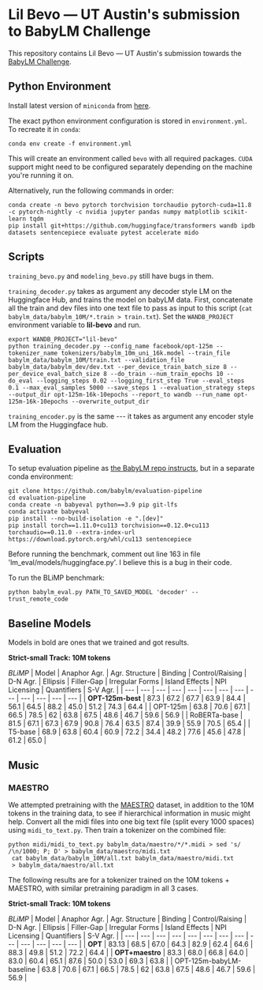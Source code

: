 # Lil Bevo &mdash; UT Austin's submission to BabyLM Challenge

This repository contains Lil Bevo &mdash; UT Austin's submission towards the [BabyLM Challenge](https://babylm.github.io).

## Python Environment

Install latest version of `miniconda` from [here](https://docs.conda.io/en/latest/miniconda.html).

The exact python environment configuration is stored in `environment.yml`. To recreate it in `conda`:

```
conda env create -f environment.yml
``` 

This will create an environment called `bevo` with all required packages. `CUDA` support might need to be configured separately depending on the machine you're running it on.

Alternatively, run the following commands in order:

```
conda create -n bevo pytorch torchvision torchaudio pytorch-cuda=11.8 -c pytorch-nightly -c nvidia jupyter pandas numpy matplotlib scikit-learn tqdm
pip install git+https://github.com/huggingface/transformers wandb ipdb datasets sentencepiece evaluate pytest accelerate mido
```

## Scripts

`training_bevo.py` and `modeling_bevo.py` still have bugs in them.

`training_decoder.py` takes as argument any decoder style LM on the Huggingface Hub, and trains the model on babyLM data. First, concatenate all the train and dev files into one text file to pass as input to this script (`cat babylm_data/babylm_10M/*.train > train.txt`). Set the `WANDB_PROJECT` environment variable to **lil-bevo** and run.

```
export WANDB_PROJECT="lil-bevo"
python training_decoder.py --config_name facebook/opt-125m --tokenizer_name tokenizers/babylm_10m_uni_16k.model --train_file babylm_data/babylm_10M/train.txt --validation_file babylm_data/babylm_dev/dev.txt --per_device_train_batch_size 8 --per_device_eval_batch_size 8 --do_train --num_train_epochs 10 --do_eval --logging_steps 0.02 --logging_first_step True --eval_steps 0.1 --max_eval_samples 5000 --save_steps 1 --evaluation_strategy steps --output_dir opt-125m-16k-10epochs --report_to wandb --run_name opt-125m-16k-10epochs --overwrite_output_dir 
```

`training_encoder.py` is the same --- it takes as argument any encoder style LM from the Huggingface hub.

## Evaluation

To setup evaluation pipeline as [the BabyLM repo instructs](https://github.com/babylm/evaluation-pipeline), but in a separate conda environment:

```
git clone https://github.com/babylm/evaluation-pipeline
cd evaluation-pipeline
conda create -n babyeval python==3.9 pip git-lfs
conda activate babyeval
pip install --no-build-isolation -e ".[dev]"
pip install torch==1.11.0+cu113 torchvision==0.12.0+cu113 torchaudio==0.11.0 --extra-index-url https://download.pytorch.org/whl/cu113 sentencepiece

```

Before running the benchmark, comment out line 163 in file 'lm_eval/models/huggingface.py'. I believe this is a bug in their code.

To run the BLiMP benchmark:

```
python babylm_eval.py PATH_TO_SAVED_MODEL 'decoder' --trust_remote_code
```

## Baseline Models

Models in bold are ones that we trained and got results.

**Strict-small Track: 10M tokens**

*BLiMP*
| Model | Anaphor Agr. | Agr. Structure | Binding | Control/Raising | D-N Agr. | Ellipsis | Filler-Gap | Irregular Forms | Island Effects | NPI Licensing | Quantifiers | S-V Agr. |
| --- | --- | --- | --- | --- | --- | --- | --- | --- | --- | --- | --- | --- |
| **OPT-125m-best** | 87.3 | 67.2 | 67.7 | 63.9 | 84.4 | 56.1 | 64.5 | 88.2 | 45.0 | 51.2 | 74.3 | 64.4 |
| OPT-125m | 63.8 | 70.6 | 67.1 | 66.5 | 78.5 | 62 | 63.8 | 67.5 | 48.6 | 46.7 | 59.6 | 56.9 |
| RoBERTa-base | 81.5 | 67.1 | 67.3 | 67.9 | 90.8 | 76.4 | 63.5 | 87.4 | 39.9 | 55.9 | 70.5 | 65.4 |
| T5-base | 68.9 | 63.8 | 60.4 | 60.9 | 72.2 | 34.4 | 48.2 | 77.6 | 45.6 | 47.8 | 61.2 | 65.0 |


## Music

### MAESTRO

We attempted pretraining with the [MAESTRO]() dataset, in addition to the 10M tokens in the training data, to see if hierarchical information in music might help. Convert all the midi files into one big text file (split every 1000 spaces) using `midi_to_text.py`. Then train a tokenizer on the combined file:

```
python midi/midi_to_text.py babylm_data/maestro/*/*.midi > sed 's/ /\n/1000; P; D' > babylm_data/maestro/midi.txt
 cat babylm_data/babylm_10M/all.txt babylm_data/maestro/midi.txt
 > babylm_data/maestro/all.txt
```

The following results are for a tokenizer trained on the 10M tokens + MAESTRO, with similar pretraining paradigm in all 3 cases.

**Strict-small Track: 10M tokens**

*BLiMP*
| Model | Anaphor Agr. | Agr. Structure | Binding | Control/Raising | D-N Agr. | Ellipsis | Filler-Gap | Irregular Forms | Island Effects | NPI Licensing | Quantifiers | S-V Agr. |
| --- | --- | --- | --- | --- | --- | --- | --- | --- | --- | --- | --- | --- |
| **OPT** | 83.13 | 68.5 | 67.0 | 64.3 | 82.9 | 62.4 | 64.6 | 88.3 | 49.8 | 51.2 | 72.2 | 64.4 |
| **OPT+maestro** | 83.3 | 68.0 | 66.8 | 64.0 | 83.0 | 60.4 | 65.1 | 87.6 | 50.0 | 53.0 | 69.3 | 63.8 |
| OPT-125m-babyLM-baseline | 63.8 | 70.6 | 67.1 | 66.5 | 78.5 | 62 | 63.8 | 67.5 | 48.6 | 46.7 | 59.6 | 56.9 |
